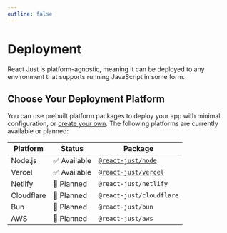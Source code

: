 ```yaml
---
outline: false
---
```


# Deployment

React Just is platform-agnostic, meaning it can be deployed to any environment that supports running JavaScript in some form.

## Choose Your Deployment Platform

You can use prebuilt platform packages to deploy your app with minimal configuration, or [create your own](/platforms/custom.md). The following platforms are currently available or planned:

| Platform   | Status                       | Package                                      |
| ---------- | ---------------------------- | -------------------------------------------- |
| Node.js    | :white_check_mark: Available | [`@react-just/node`](/platforms/node.md)     |
| Vercel     | :white_check_mark: Available | [`@react-just/vercel`](/platforms/vercel.md) |
| Netlify    | :construction: Planned       | `@react-just/netlify`                        |
| Cloudflare | :construction: Planned       | `@react-just/cloudflare`                     |
| Bun        | :construction: Planned       | `@react-just/bun`                            |
| AWS        | :construction: Planned       | `@react-just/aws`                            |
